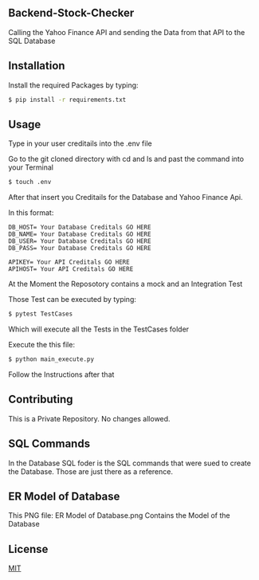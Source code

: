 ## Backend-Stock-Checker

Calling the Yahoo Finance API and sending the Data from that API to the SQL Database

## Installation

Install the required Packages by typing:

```bash
$ pip install -r requirements.txt
```

## Usage 

Type in your user creditails into the .env file

Go to the git cloned directory with cd and ls and 
past the command into your Terminal

```bash
$ touch .env 
```

After that insert you Creditails for the Database and
Yahoo Finance Api.

In this format:

```.env
DB_HOST= Your Database Creditals GO HERE
DB_NAME= Your Database Creditals GO HERE
DB_USER= Your Database Creditals GO HERE
DB_PASS= Your Database Creditals GO HERE

APIKEY= Your API Creditals GO HERE
APIHOST= Your API Creditals GO HERE
```

At the Moment the Reposotory contains a mock and an Integration Test

Those Test can be executed by typing: 


```bash
$ pytest TestCases 
```

Which will execute all the Tests in the TestCases folder

Execute the this file:

```bash
$ python main_execute.py
```

Follow the Instructions after that

## Contributing

This is a Private Repository. No changes allowed.

## SQL Commands

In the Database SQL foder is the SQL commands that were sued to create the Database. Those are just there as a reference. 

## ER Model of Database

This PNG file: ER Model of Database.png
Contains the Model of the Database


## License

[MIT](https://choosealicense.com/licenses/mit/)